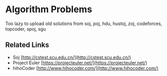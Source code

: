 Algorithm Problems
======
Too lazy to upload old solutions from soj, poj, hdu, hustoj, zoj, codeforces, topcoder, spoj, sgu

Related Links
------
+ Soj  [http://cstest.scu.edu.cn/](http://cstest.scu.edu.cn/)
+ Project Euler  [https://projecteuler.net/](https://projecteuler.net/)
+ hihoCoder  [http://www.hihocoder.com/](http://www.hihocoder.com/)
